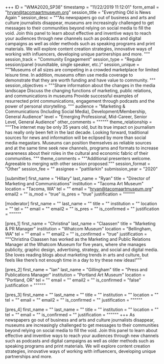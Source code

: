 +++
ID = "WMA2020_SP38"
timestamp = "11/22/2019 11:12:01"
form_email = "hryan@tacomaartmuseum.org"
session_title = "Everything Old is News Again "
session_desc = """As newspapers go out of business and arts and culture journalists disappear, museums are increasingly challenged to get messages to their communities beyond relying on social media to fill the void. Join this panel to learn about effective and inventive ways to reach your audiences through new channels such as podcasts and digital campaigns as well as older methods such as speaking programs and print materials. We will explore content creation strategies, innovative ways of working with influencers, developing unique partnerships and more. """
session_track = "Community Engagement"
session_type = "Regular session/panel (roundtable, single speaker, etc.)"
session_unique = """Museums of all sizes are competing in a crowded marketplace for limited leisure time. In addition, museums often use media coverage to demonstrate that they are worth funding and have value to community. """
session_objectives = """Share information about the changes in the media landscape
Discuss the changing functions of marketing, public relations, and communications in museums
Provide successful examples of resurrected print communications, engagement through podcasts and the power of personal storytelling.
"""
audience = "Marketing & Communications (Including Social Media), Development/Membership, General Audience"
level = "Emerging Professional, Mid-Career, Senior Level, General Audience"
other_comments = """"""
theme_relationship = """The internet may be only 35 years old, but its true impact on journalism has really only been felt in the last decade. Looking forward, traditional sources for news and information will be eclipsed by more than social media megastars. Museums can position themselves as reliable sources and at the same time seek new channels, programs and formats to increase awareness about their roles in the cultural and economic fabric of their communities.  """
theme_comments = """Additional presenters welcome. Agreeable to merging with other session proposed."""
session_format = "Other"
session_fee = ""
assignee = "pattilarkin"
submission_year = "2020"

[submitter]
first_name = "Hillary"
last_name = "Ryan"
title = "Director of Marketing and Communications"
institution = "Tacoma Art Museum"
location = "Tacoma, WA"
tel = ""
email = "hryan@tacomaartmuseum.org"
email2 = ""
is_mod = "true"
is_pres = "true"
justification = """"""

[moderator]
first_name = ""
last_name = ""
title = ""
institution = ""
location = ""
tel = ""
email = ""
email2 = ""
is_pres = ""
is_confirmed = ""
justification = """"""

[pres_1]
first_name = "Christina"
last_name = "Claassen"
title = "Marketing & PR Manager"
institution = "Whatcom Museum"
location = "Bellingham, WA"
tel = ""
email = ""
email2 = ""
is_confirmed = "true"
justification = """Christina Claassen has worked as the Marketing and Public Relations Manager at the Whatcom Museum for five years, where she manages publicity, graphic design, advertising, strategy, and social and digital media. She loves reading blogs about marketing trends in arts and culture, but feels like there’s not enough time in a day to try these new ideas!"""

[pres_2]
first_name = "Ian"
last_name = "Gillingham"
title = "Press and Publications Manager"
institution = "Portland Art Museum"
location = "Portland, OR"
tel = ""
email = ""
email2 = ""
is_confirmed = "false"
justification = """"""

[pres_3]
first_name = ""
last_name = ""
title = ""
institution = ""
location = ""
tel = ""
email = ""
email2 = ""
is_confirmed = ""
justification = """"""

[pres_4]
first_name = ""
last_name = ""
title = ""
institution = ""
location = ""
tel = ""
email = ""
is_confirmed = ""
justification = """"""
+++
As newspapers go out of business and arts and culture journalists disappear, museums are increasingly challenged to get messages to their communities beyond relying on social media to fill the void. Join this panel to learn about effective and inventive ways to reach your audiences through new channels such as podcasts and digital campaigns as well as older methods such as speaking programs and print materials. We will explore content creation strategies, innovative ways of working with influencers, developing unique partnerships and more. 
